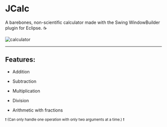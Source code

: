 # JCalc
A barebones, non-scientific calculator made with the Swing WindowBuilder plugin for Eclipse. :coffee:

![calculator](https://user-images.githubusercontent.com/89130296/198868761-d2824e07-809f-405b-ba68-c73e6180b3a9.png)

---
## Features:

- Addition

- Subtraction

- Multiplication

- Division

- Arithmetic with fractions

<sub>:heavy_exclamation_mark: (Can only handle one operation with only two arguments at a time.) :heavy_exclamation_mark:</sub>
